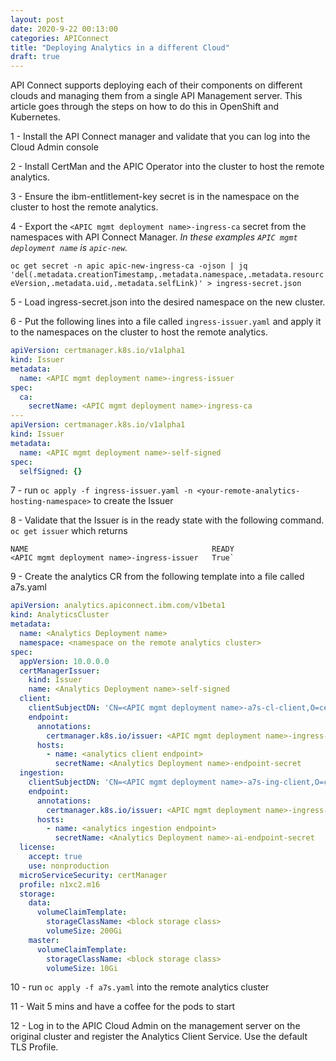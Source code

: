 ```yaml
---
layout: post
date: 2020-9-22 00:13:00
categories: APIConnect
title: "Deploying Analytics in a different Cloud"
draft: true
---
```


API Connect supports deploying each of their components on different clouds and managing them from a single API Management server. This article goes through the steps on how to do this in OpenShift and Kubernetes.
​

<!--more-->

1 - Install the API Connect manager and validate that you can log into the Cloud Admin console

2 - Install CertMan and the APIC Operator into the cluster to host the remote analytics.

3 - Ensure the ibm-entlitlement-key secret is in the namespace on the cluster to host the remote analytics.

4 - Export the `<APIC mgmt deployment name>-ingress-ca` secret from the namespaces with API Connect Manager. _In these examples `APIC mgmt deployment name` is `apic-new`._

`oc get secret -n apic apic-new-ingress-ca -ojson | jq 'del(.metadata.creationTimestamp,.metadata.namespace,.metadata.resourceVersion,.metadata.uid,.metadata.selfLink)' > ingress-secret.json`

5 - Load ingress-secret.json into the desired namespace on the new cluster.

6 - Put the following lines into a file called `ingress-issuer.yaml` and apply it to the namespaces on the cluster to host the remote analytics.

```yaml
apiVersion: certmanager.k8s.io/v1alpha1
kind: Issuer
metadata:
  name: <APIC mgmt deployment name>-ingress-issuer
spec:
  ca:
    secretName: <APIC mgmt deployment name>-ingress-ca
---
apiVersion: certmanager.k8s.io/v1alpha1
kind: Issuer
metadata:
  name: <APIC mgmt deployment name>-self-signed
spec:
  selfSigned: {}
```

7 - run `oc apply -f ingress-issuer.yaml -n <your-remote-analytics-hosting-namespace>` to create the Issuer

8 - Validate that the Issuer is in the ready state with the following command.
`oc get issuer`
which returns

```
NAME                                         READY
<APIC mgmt deployment name>-ingress-issuer   True`
```

9 - Create the analytics CR from the following template into a file called a7s.yaml

```yaml
apiVersion: analytics.apiconnect.ibm.com/v1beta1
kind: AnalyticsCluster
metadata:
  name: <Analytics Deployment name>
  namespace: <namespace on the remote analytics cluster>
spec:
  appVersion: 10.0.0.0
  certManagerIssuer:
    kind: Issuer
    name: <Analytics Deployment name>-self-signed
  client:
    clientSubjectDN: 'CN=<APIC mgmt deployment name>-a7s-cl-client,O=cert-manager'
    endpoint:
      annotations:
        certmanager.k8s.io/issuer: <APIC mgmt deployment name>-ingress-issuer
      hosts:
        - name: <analytics client endpoint>
          secretName: <Analytics Deployment name>-endpoint-secret
  ingestion:
    clientSubjectDN: 'CN=<APIC mgmt deployment name>-a7s-ing-client,O=cert-manager'
    endpoint:
      annotations:
        certmanager.k8s.io/issuer: <APIC mgmt deployment name>-ingress-issuer
      hosts:
        - name: <analytics ingestion endpoint>
          secretName: <Analytics Deployment name>-ai-endpoint-secret
  license:
    accept: true
    use: nonproduction
  microServiceSecurity: certManager
  profile: n1xc2.m16
  storage:
    data:
      volumeClaimTemplate:
        storageClassName: <block storage class>
        volumeSize: 200Gi
    master:
      volumeClaimTemplate:
        storageClassName: <block storage class>
        volumeSize: 10Gi
```

10 - run `oc apply -f a7s.yaml` into the remote analytics cluster

11 - Wait 5 mins and have a coffee for the  pods to start

12 - Log in to the APIC Cloud Admin on the management server on the original cluster and register the Analytics Client Service. Use the default TLS Profile.
